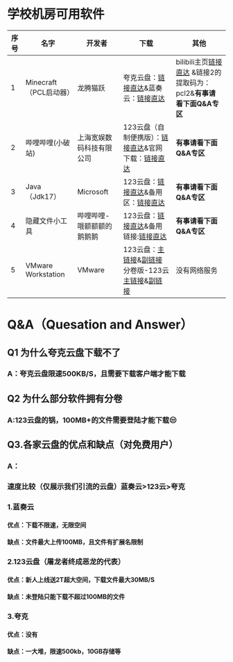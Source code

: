 # 学校机房可用软件
|序号|名字|开发者|下载|其他|
|---|---|---|---|---|
|1|Minecraft（PCL启动器）|龙腾猫跃|夸克云盘：<a href="https://pan.quark.cn/s/8a343b247b18#/list/share">链接直达</a>&蓝奏云：<a href="https://ltcat.lanzouv.com/b0aj6gsid">链接直达</a>|bilibili主页<a href="https://space.bilibili.com/11343203">链接直达</a> &链接2的提取码为：pcl2&**有事请看下面Q&A专区**|
|2|哔哩哔哩(小破站)|上海宽娱数码科技有限公司|123云盘（自制便携版）：<a href="https://www.123684.com/s/QfmKVv-67Qhh">链接直达</a>&官网下载：<a href="app.bilibili.com">链接直达</a>|**有事请看下面Q&A专区**|
|3|Java（Jdk17）|Microsoft|123云盘：<a href="https://www.123684.com/s/QfmKVv-y7Qhh">链接直达</a>&备用区：<a href="https://www.123865.com/s/QfmKVv-y7Qhh">链接直达</a>|**有事请看下面Q&A专区**|
|4|隐藏文件小工具|哔哩哔哩-哦额额额的鹅鹅鹅|123云盘：<a href="https://www.123684.com/s/QfmKVv-gbQhh">链接直达</a>&备用链接:<a href="https://www.123865.com/s/QfmKVv-gbQhh">链接直达</a>|**有事请看下面Q&A专区**|
|5|VMware Workstation|VMware|123云盘：<a href="https://www.123684.com/s/QfmKVv-FbQhh">主链接</a>&<a href="https://www.123865.com/s/QfmKVv-FbQhh">副链接</a>分卷版-123云<a href="https://www.123684.com/s/QfmKVv-YbQhh">主链接</a>&<a href="https://www.123865.com/s/QfmKVv-YbQhh">副链接</a>|没有网络服务|

# Q&A（Quesation and Answer）
## Q1 为什么夸克云盘下载不了
### A：夸克云盘限速500KB/S，且需要下载客户端才能下载
## Q2 为什么部分软件拥有分卷
### A:123云盘的锅，100MB+的文件需要登陆才能下载😒
## Q3.各家云盘的优点和缺点（对免费用户）
### A：
### 速度比较（仅展示我们引流的云盘）蓝奏云>123云>夸克
### 1.蓝奏云
#### 优点：下载不限速，无限空间
#### 缺点：文件最大上传100MB，且文件有扩展名限制
### 2.123云盘（屠龙者终成恶龙的代表）
#### 优点：新人上线送2T超大空间，下载文件最大30MB/S
#### 缺点：未登陆只能下载不超过100MB的文件
### 3.夸克
#### 优点：没有
#### 缺点：一大堆，限速500kb，10GB存储等


